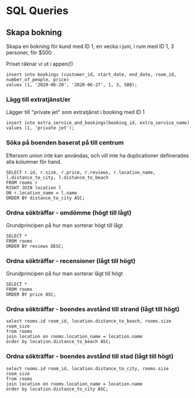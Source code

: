 # SQL Queries

## Skapa bokning

Skapa en bokning för kund med ID 1, en vecka i juni, i rum med ID 1, 3 personer, för $500

Priset räknar vi ut i appen(!)

```
insert into bookings (customer_id, start_date, end_date, room_id, number_of_people, price)
values (1, '2020-06-20', '2020-06-27', 1, 3, 500);
```

### Lägg till extratjänst/er

Lägger till "private jet" som extratjänst i booking med ID 1

```
insert into extra_service_and_bookings(booking_id, extra_service_name)
values (1, 'private jet');
```

### Söka på boenden baserat på till centrum

Eftersom union inte kan användas, och vill inte ha duplicationer definerades alla kolumner för hand.

```
SELECT r.id, r.size, r.price, r.reviews, r.location_name, l.distance_to_city, l.distance_to_beach
FROM rooms r
RIGHT JOIN location l
ON r.location_name = l.name
ORDER BY distance_to_city ASC;
```

### Ordna sökträffar - omdömme (högt till lågt)

Grundprincipen på hur man sorterar högt till lågt

```
SELECT * 
FROM rooms
ORDER BY reviews DESC;
```

### Ordna sökträffar - recensioner (lågt till högt)

Grundprincipen på hur man sorterar lågt till högt
```
SELECT *
FROM rooms
ORDER BY price ASC;
```

### Ordna sökträffar - boendes avstånd till strand (lågt till högt)
```
select rooms.id room_id, location.distance_to_beach, rooms.size room_size
from rooms
join location on rooms.location_name = location.name
order by location.distance_to_beach ASC;
```

### Ordna sökträffar - boendes avstånd till stad (lågt till högt)
```
select rooms.id room_id, location.distance_to_city, rooms.size room_size
from rooms
join location on rooms.location_name = location.name
order by location.distance_to_city ASC;
```
